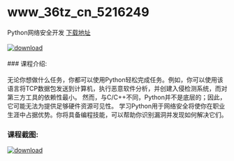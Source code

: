 # www_36tz_cn_5216249
Python网络安全开发
[下载地址](http://www.36tz.cn/article/5216249 "下载地址")
<br/></br>[![download](http://36tz.cn/muke_img/2020_11_2-63-300x220.png "下载地址")](http://www.36tz.cn/article/5216249 "下载地址")
<br/></br>### 课程介绍:<br/></br>无论你想做什么任务，你都可以使用Python轻松完成任务。例如，你可以使用该语言将TCP数据包发送到计算机，执行恶意软件分析，并创建入侵检测系统，而对第三方工具的依赖性最小。
然而，与C/C++不同，Python并不是底层的；因此，它可能无法为提供足够硬件资源可见性。
学习Python用于网络安全将使你在职业生涯中占据优势。你将具备编程技能，可以帮助你识别漏洞并发现如何解决它们。

### 课程截图:
[![download](http://36tz.cn/muke_img/2020_11_1-64.png "下载地址")](http://www.36tz.cn/article/5216249 "下载地址")
